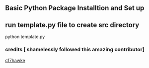 ## Basic Python Package Installtion and Set up

## run template.py file to create src directory

python template.py

### credits [ shamelessly followed this amazing contributor]
[c17hawke](https://www.youtube.com/c/c17hawke)

